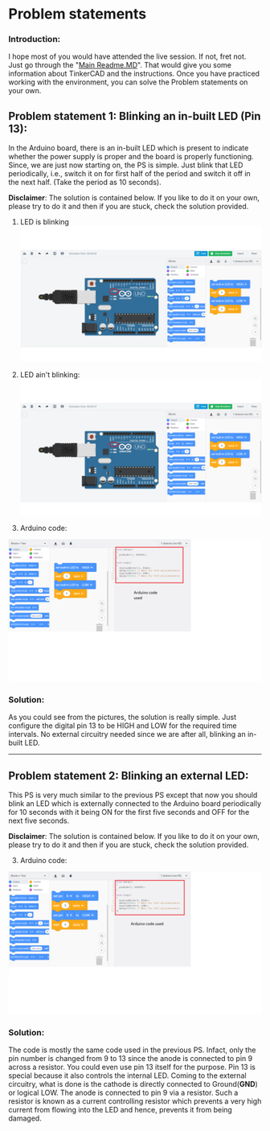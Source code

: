 # Problem statements #

### Introduction: 

I hope most of you would have attended the live session. If not, fret not. Just go through the "[Main Readme.MD](https://github.com/CFI-Electronics-Club/TinkerCAD_Arduino/blob/main/README.md)". That would give you some information about TinkerCAD and the instructions. Once you have practiced working with the environment, you can solve the Problem statements on your own.

## Problem statement 1: Blinking an in-built LED (Pin 13):

In the Arduino board, there is an in-built LED which is present to indicate whether the power supply is proper and the board is properly functioning. Since, we are just now starting on, the PS is simple. Just blink that LED periodically, i.e., switch it on for first half of the period and switch it off in the next half. (Take the period as 10 seconds). 

**Disclaimer**: The solution is contained below. If you like to do it on your own, please try to do it and then if you are stuck, check the solution provided. 

1. LED is blinking
![temp](https://github.com/CFI-Electronics-Club/TinkerCAD_Arduino/blob/main/images/p1(1).jpg)

2. LED ain't blinking:
![temp](https://github.com/CFI-Electronics-Club/TinkerCAD_Arduino/blob/main/images/p1(2).jpg)

3. Arduino code:

![temp](https://github.com/CFI-Electronics-Club/TinkerCAD_Arduino/blob/main/images/p1(3).jpg)

### Solution:
As you could see from the pictures, the solution is really simple. Just configure the digital pin 13 to be HIGH and LOW for the required time intervals. No external circuitry needed since we are after all, blinking an in-built LED.

_________________________________________________________________________________________________________________________________________________________________________________

## Problem statement 2: Blinking an external LED:

This PS is very much similar to the previous PS except that now you should blink an LED which is externally connected to the Arduino board periodically for 10 seconds with it being ON for the first five seconds and OFF for the next five seconds.

**Disclaimer**: The solution is contained below. If you like to do it on your own, please try to do it and then if you are stuck, check the solution provided.


3. Arduino code:

![temp](https://github.com/CFI-Electronics-Club/TinkerCAD_Arduino/blob/main/images/p2(3).jpg)

### Solution:
The code is mostly the same code used in the previous PS. Infact, only the pin number is changed from 9 to 13 since the anode is connected to pin 9 across a resistor. You could even use pin 13 itself for the purpose. Pin 13 is special because it also controls the internal LED. Coming to the external circuitry, what is done is the cathode is directly connected to Ground(**GND**) or logical LOW. The anode is connected to pin 9 via a resistor. Such a resistor is known as a current controlling resistor which prevents a very high current from flowing into the LED and hence, prevents it from being damaged.
